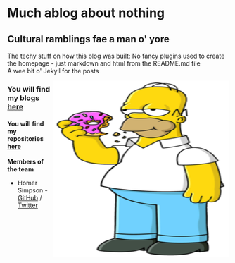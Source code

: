 # Much ablog about nothing
## Cultural ramblings fae a man o' yore

The techy stuff on how this blog was built: No fancy plugins used to create the homepage - just markdown and html from the README.md file  
A wee bit o' Jekyll for the posts

<!-- comments out the code -->
<!-- the below code places the image using default markdown settings
<!-- ![Team Logo](/images/Homer_Simpson.png) -->

<img align="right" width="400" height="400" src="/images/Homer_Simpson.png">

### You will find my blogs [here](https://cagenic.github.io/blog)
#### You will find my repositories [here](https://github.com/cagenic?tab=repositories)

**Members of the team**  

* Homer Simpson - [GitHub](https://github.com/username) / [Twitter](https://twitter.com/homerjsimpson)
